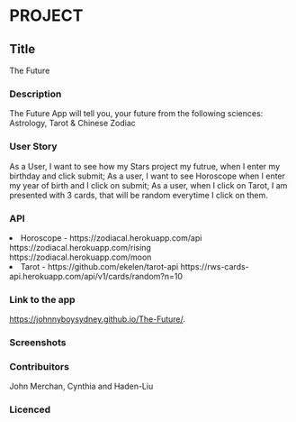 # PROJECT

## Title
The Future

### Description
The Future App will tell you, your future from the following sciences: Astrology, Tarot & Chinese Zodiac

### User Story
As a User, I want to see how my Stars project my futrue, when I enter my birthday and click submit;
As a user, I want to see Horoscope when I enter my year of birth and I click on submit;
As a user, when I click on Tarot, I am presented with 3 cards, that will be random everytime I click on them.

### API
<li>Horoscope - https://zodiacal.herokuapp.com/api
                https://zodiacal.herokuapp.com/rising
                https://zodiacal.herokuapp.com/moon


<li>Tarot - https://github.com/ekelen/tarot-api
            https://rws-cards-api.herokuapp.com/api/v1/cards/random?n=10   


### Link to the app
https://johnnyboysydney.github.io/The-Future/.


### Screenshots



### Contribuitors
John Merchan, Cynthia and Haden-Liu



### Licenced
